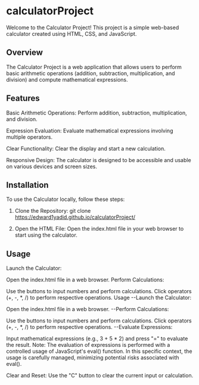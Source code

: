 # calculatorProject

Welcome to the Calculator Project! This project is a simple web-based calculator created using HTML, CSS, and JavaScript.

## Overview

The Calculator Project is a web application that allows users to perform basic arithmetic operations (addition, subtraction, multiplication, and division) and compute mathematical expressions.

## Features
Basic Arithmetic Operations:
Perform addition, subtraction, multiplication, and division.

Expression Evaluation:
Evaluate mathematical expressions involving multiple operators.

Clear Functionality:
Clear the display and start a new calculation.

Responsive Design:
The calculator is designed to be accessible and usable on various devices and screen sizes.

## Installation

To use the Calculator locally, follow these steps:

1. Clone the Repository:
git clone https://edward1yadid.github.io/calculatorProject/

2. Open the HTML File:
   Open the index.html file in your web browser to start using the calculator.

## Usage
Launch the Calculator:

Open the index.html file in a web browser.
Perform Calculations:

Use the buttons to input numbers and perform calculations.
Click operators (+, -, *, /) to perform respective operations.
Usage
--Launch the Calculator:

Open the index.html file in a web browser.
--Perform Calculations:

Use the buttons to input numbers and perform calculations.
Click operators (+, -, *, /) to perform respective operations.
--Evaluate Expressions:

Input mathematical expressions (e.g., 3 + 5 * 2) and press "=" to evaluate the result.
Note: The evaluation of expressions is performed with a controlled usage of JavaScript's eval() function. In this specific context, the usage is carefully managed, minimizing potential risks associated with eval().

Clear and Reset:
Use the "C" button to clear the current input or calculation.

